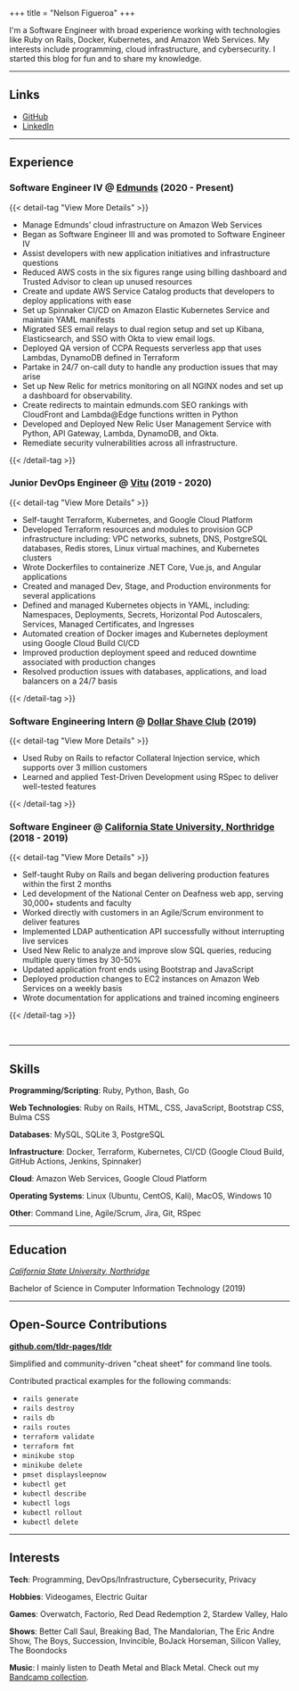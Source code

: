 +++
title = "Nelson Figueroa"
+++

I'm a Software Engineer with broad experience working with technologies like 
Ruby on Rails, Docker, Kubernetes, and Amazon Web Services. 
My interests include programming, cloud infrastructure, and cybersecurity.
I started this blog for fun and to share my knowledge.

---

## Links

- [GitHub](https://github.com/nelsonfigueroa)
- [LinkedIn](https://www.linkedin.com/in/nelsonfigueroa1/)

---

## Experience

### Software Engineer IV @ [Edmunds](https://edmunds.com/) (2020 - Present)

{{< detail-tag "View More Details" >}}

- Manage Edmunds’ cloud infrastructure on Amazon Web Services
- Began as Software Engineer III and was promoted to Software Engineer IV
- Assist developers with new application initiatives and infrastructure questions
- Reduced AWS costs in the six figures range using billing dashboard and Trusted Advisor to clean up unused resources
- Create and update AWS Service Catalog  products that developers to deploy applications with ease
- Set up Spinnaker CI/CD on Amazon Elastic Kubernetes Service and maintain YAML manifests
- Migrated SES email relays to dual region setup and set up Kibana, Elasticsearch, and SSO with Okta to view email logs.
- Deployed QA version of CCPA Requests serverless app that uses Lambdas, DynamoDB defined in Terraform
- Partake in 24/7 on-call duty to handle any production issues that may arise
- Set up New Relic for metrics monitoring on all NGINX nodes and set up a dashboard for observability.
- Create redirects to maintain edmunds.com SEO rankings with CloudFront and Lambda@Edge functions written in Python
- Developed and Deployed New Relic User Management Service with Python, API Gateway, Lambda, DynamoDB, and Okta.
- Remediate security vulnerabilities across all infrastructure.

{{< /detail-tag >}}

### Junior DevOps Engineer @ [Vitu](https://vitu.com/) (2019 - 2020)

{{< detail-tag "View More Details" >}}

- Self-taught Terraform, Kubernetes, and Google Cloud Platform
- Developed Terraform resources and modules to provision GCP infrastructure including: VPC networks, subnets, DNS, PostgreSQL databases, Redis stores, Linux virtual machines, and Kubernetes clusters
- Wrote Dockerfiles to containerize .NET Core, Vue.js, and Angular applications
- Created and managed Dev, Stage, and Production environments for several applications
- Defined and managed Kubernetes objects in YAML, including: Namespaces, Deployments, Secrets, Horizontal Pod Autoscalers, Services, Managed Certificates, and Ingresses
- Automated creation of Docker images and Kubernetes deployment using Google Cloud Build CI/CD
- Improved production deployment speed and reduced downtime associated with production changes
- Resolved production issues with databases, applications, and load balancers on a 24/7 basis

{{< /detail-tag >}}


### Software Engineering Intern @ [Dollar Shave Club](https://dollarshaveclub.com/) (2019)

{{< detail-tag "View More Details" >}}

- Used Ruby on Rails to refactor Collateral Injection service, which supports over 3 million customers
- Learned and applied Test-Driven Development using RSpec to deliver well-tested features

{{< /detail-tag >}}


### Software Engineer @ [California State University, Northridge](https://csun.edu/) (2018 - 2019)

{{< detail-tag "View More Details" >}}

- Self-taught Ruby on Rails and began delivering production features within the first 2 months
- Led development of the National Center on Deafness web app, serving 30,000+ students and faculty
- Worked directly with customers in an Agile/Scrum environment to deliver features
- Implemented LDAP authentication API successfully without interrupting live services
- Used New Relic to analyze and improve slow SQL queries, reducing multiple query times by 30-50% 
- Updated application front ends using Bootstrap and JavaScript
- Deployed production changes to EC2 instances on Amazon Web Services on a weekly basis
- Wrote documentation for applications and trained incoming engineers

{{< /detail-tag >}}

<br>


---

## Skills

**Programming/Scripting**: Ruby, Python, Bash, Go

**Web Technologies**: Ruby on Rails, HTML, CSS, JavaScript, Bootstrap CSS, Bulma CSS

**Databases**: MySQL, SQLite 3, PostgreSQL

**Infrastructure**: Docker, Terraform, Kubernetes, CI/CD (Google Cloud Build, GitHub Actions, Jenkins, Spinnaker)

**Cloud**: Amazon Web Services, Google Cloud Platform

**Operating Systems**: Linux (Ubuntu, CentOS, Kali), MacOS, Windows 10

**Other**: Command Line, Agile/Scrum, Jira, Git, RSpec

---

##  Education 

[*California State University, Northridge*](https://www.csun.edu/)

Bachelor of Science in Computer Information Technology (2019)

---

## Open-Source Contributions

**[github.com/tldr-pages/tldr](https://github.com/tldr-pages/tldr/commits?author=nelsonfigueroa)**

Simplified and community-driven "cheat sheet" for command line tools.

Contributed practical examples for the following commands: 
- `rails generate`
- `rails destroy`
- `rails db`
- `rails routes`
- `terraform validate`
- `terraform fmt`
- `minikube stop`
- `minikube delete`
- `pmset displaysleepnow`
- `kubectl get`
- `kubectl describe`
- `kubectl logs`
- `kubectl rollout`
- `kubectl delete`

---

## Interests

**Tech**: Programming, DevOps/Infrastructure, Cybersecurity, Privacy

**Hobbies**: Videogames, Electric Guitar

**Games**: Overwatch, Factorio, Red Dead Redemption 2, Stardew Valley, Halo

**Shows**: Better Call Saul, Breaking Bad, The Mandalorian, The Eric Andre Show, The Boys, Succession, Invincible, BoJack Horseman, Silicon Valley, The Boondocks

**Music**: I mainly listen to Death Metal and Black Metal. Check out my [Bandcamp collection](https://bandcamp.com/nelsonfigueroa).

